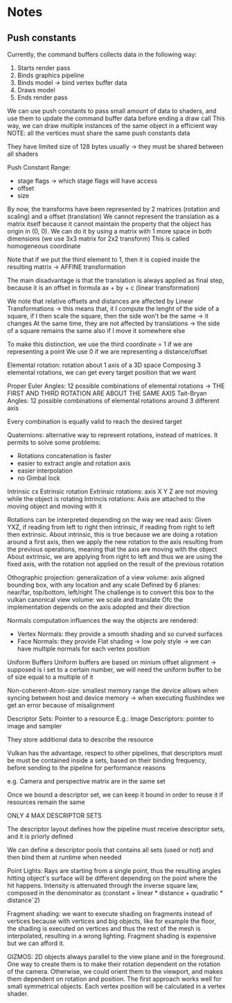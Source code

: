 #  Notes

## Push constants

Currently, the command buffers collects data in the following way:
1. Starts render pass
2. Binds graphics pipeline
3. Binds model -> bind vertex buffer data
4. Draws model
5. Ends render pass

We can use push constants to pass small amount of data to shaders, and use them to update the command buffer data before ending a draw call
This way, we can draw multiple instances of the same object in a efficient way
NOTE: all the vertices must share the same push constants data

They have limited size of 128 bytes usually -> they must be shared between all shaders

Push Constant Range:
- stage flags -> which stage flags will have access
- offset
- size


By now, the transforms have been represented by 2 matrices (rotation and scaling) and a offset (translation)
We cannot represent the translation as a matrix itself because it cannot maintain the property that the
object has origin in (0, 0). We can do it by using a matrix with 1 more space in both dimensions (we use 3x3 matrix for 2x2 transform)
This is called homogeneous coordinate

Note that if we put the third element to 1, then it is copied inside the resulting matrix -> AFFINE transformation

The main disadvantage is that the translation is always applied as final step, because it is an offset in formula ax + by + c (linear transformation)

We note that relative offsets and distances are affected by Linear Transformations -> this means that, it I compute the lenght of the side of a square,
if I then scale the square, then the side won't be the same -> it changes
At the same time, they are not affected by translations -> the side of a square remains the same also if I move it somewhere else

To make this distinction, we use the third coordinate = 1 if we are representing a point
We use 0 if we are representing a distance/offset

Elemental rotation: rotation about 1 axis of a 3D space
Composing 3 elemental rotations, we can get every target position that we want

Proper Euler Angles: 12 possible combinations of elemental rotations -> THE FIRST AND THIRD ROTATION ARE ABOUT THE SAME AXIS
Tait-Bryan Angles: 12 possible combinations of elemental rotations around 3 different axis

Every combination is equally valid to reach the desired target

Quaternions: alternative way to represent rotations, instead of matrices. It permits to solve some problems:
- Rotations concatenation is faster
- easier to extract angle and rotation axis
- easier interpolation
- no Gimbal lock

Intrinsic cs Estrinsic rotation
Extrinsic rotations: axis X Y Z are not moving while the object is rotating
Intrincis rotations: Axis are attached to the moving object and moving with it

Rotations can be interpreted depending on the way we read axis: 
Given YXZ, if reading from left to right then intrinsic, if reading from right to left then extrinsic.
About intrinsic, this is true because we are doing a rotation around a first axis, then we apply the new rotation to the axis
resulting from the previous operations, meaning that the axis are moving with the object
About extrinsic, we are applying from right to left and thus we are using the fixed axis, with the rotation not applied on the result of the previous rotation


Othographic projection: generalization of a view volume: axis aligned bounding box, with any location and any scale
Defined by 6 planes: near/far, top/bottom, left/right
The challenge is to convert this box to the vulkan canonical view volume: we scale and translate
Ofc the implementation depends on the axis adopted and their direction

Normals computation influences the way the objects are rendered:
- Vertex Normals: they provide a smooth shading and so curved surfaces
- Face Normals: they provide Flat shading -> low poly style -> we can have multiple normals for each vertex position

Uniform Buffers
Uniform buffers are based on minium offset alignment -> supposed is i set to a certain number, we will need the uniform buffer to be of size equal to a multiple of it

Non-coherent-Atom-size: smallest memory range the device allows when syncing between host and device memory -> when executing flushIndex we get an error because of misalignment

Descriptor Sets: Pointer to a resource
E.g.: Image Descriptors: pointer to image and sampler

They store additional data to describe the resource

Vulkan has the advantage, respect to other pipelines, that descriptors must be must be contained inside a sets, based on their binding frequency, before sending to the pipeline for performance reasons

e.g. Camera and perspective matrix are in the same set

Once we bound a descriptor set, we can keep it bound in order to reuse it if resources remain the same

ONLY 4 MAX DESCRIPTOR SETS

The descriptor layout defines how the pipeline must receive descriptor sets, and it is priorly defined

We can define a descriptor pools that contains all sets (used or not) and then bind them at runtime when needed

Point Lights:
Rays are starting from a single point, thus the resulting angles hitting object's surface will be different depending on the point where the hit happens. Intensity is attenuated through the inverse square law, composed in the denominator as (constant + linear * distance + quadratic * distanceˆ2)

Fragment shading:
we want to execute shading on fragments instead of vertices because with vertices and big objects, like for example the floor, the shading is executed on vertices and thus the rest of the mesh is interpolated, resulting in a wrong lighting. Fragment shading is expensive but we can afford it.

GIZMOS:
2D objects always parallel to the view plane and in the foreground. One way to create them is to make their rotation dependent on the rotation of the camera. Otherwise, we could orient them to the viewport, and makes them dependent on rotation and position. The first approach works well for small symmetrical objects.
Each vertex position will be calculated in a vertex shader. 